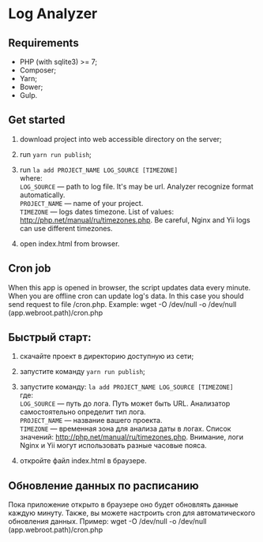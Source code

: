Log Analyzer
============
Requirements
------------
* PHP (with sqlite3) >= 7;
* Composer;
* Yarn;
* Bower;
* Gulp.

Get started
-----------
1. download project into web accessible directory on the server;
2. run `yarn run publish`;
2. run `la add PROJECT_NAME LOG_SOURCE [TIMEZONE]`  
   where:  
   `LOG_SOURCE` — path to log file. It's may be url. Analyzer recognize format automatically.  
   `PROJECT_NAME` — name of your project.  
   `TIMEZONE` — logs dates timezone. List of values: http://php.net/manual/ru/timezones.php. Be careful, Nginx and Yii 
                 logs can use different timezones.

3. open index.html from browser.

Cron job
--------
When this app is opened in browser, the script updates data every minute. When you are offline cron can 
update log's data. In this case you should send request to file /cron.php. 
Example: wget -O /dev/null -o /dev/null (app.webroot.path)/cron.php

Быстрый старт:
-------------
1. скачайте проект в директорию доступную из сети;
2. запустите команду `yarn run publish`;
2. запустите команду: `la add PROJECT_NAME LOG_SOURCE [TIMEZONE]`  
   где:  
   `LOG_SOURCE` — путь до лога. Путь может быть URL. Анализатор самостоятельно определит тип лога.  
   `PROJECT_NAME` — название вашего проекта.  
   `TIMEZONE` — временная зона для анализа даты в логах. Список значений: http://php.net/manual/ru/timezones.php. Внимание,
                 логи Nginx и Yii могут использовать разные часовые пояса.

3. откройте файл index.html в браузере.

Обновление данных по расписанию
-------------------------------
Пока приложение открыто в браузере оно будет обновлять данные каждую минуту. Также, вы можете настроить cron для 
автоматического обновления данных. Пример: wget -O /dev/null -o /dev/null (app.webroot.path)/cron.php